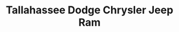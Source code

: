 ---
title: "Tallahassee Dodge Chrysler Jeep Ram"
url: /tallahassee/tallahassee-dodge-chrysler-jeep-ram/
shop: Autohaus
---